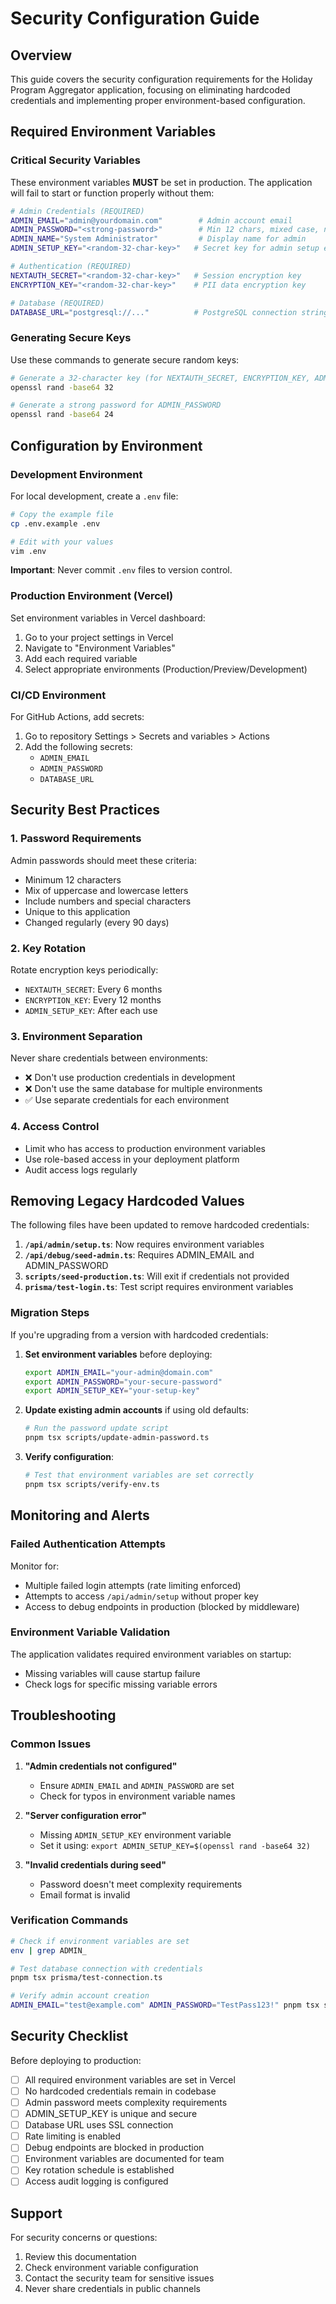 # Security Configuration Guide

## Overview

This guide covers the security configuration requirements for the Holiday Program Aggregator application, focusing on eliminating hardcoded credentials and implementing proper environment-based configuration.

## Required Environment Variables

### Critical Security Variables

These environment variables **MUST** be set in production. The application will fail to start or function properly without them:

```bash
# Admin Credentials (REQUIRED)
ADMIN_EMAIL="admin@yourdomain.com"        # Admin account email
ADMIN_PASSWORD="<strong-password>"        # Min 12 chars, mixed case, numbers, symbols
ADMIN_NAME="System Administrator"         # Display name for admin
ADMIN_SETUP_KEY="<random-32-char-key>"   # Secret key for admin setup endpoint

# Authentication (REQUIRED)
NEXTAUTH_SECRET="<random-32-char-key>"   # Session encryption key
ENCRYPTION_KEY="<random-32-char-key>"    # PII data encryption key

# Database (REQUIRED)
DATABASE_URL="postgresql://..."          # PostgreSQL connection string
```

### Generating Secure Keys

Use these commands to generate secure random keys:

```bash
# Generate a 32-character key (for NEXTAUTH_SECRET, ENCRYPTION_KEY, ADMIN_SETUP_KEY)
openssl rand -base64 32

# Generate a strong password for ADMIN_PASSWORD
openssl rand -base64 24
```

## Configuration by Environment

### Development Environment

For local development, create a `.env` file:

```bash
# Copy the example file
cp .env.example .env

# Edit with your values
vim .env
```

**Important**: Never commit `.env` files to version control.

### Production Environment (Vercel)

Set environment variables in Vercel dashboard:

1. Go to your project settings in Vercel
2. Navigate to "Environment Variables"
3. Add each required variable
4. Select appropriate environments (Production/Preview/Development)

### CI/CD Environment

For GitHub Actions, add secrets:

1. Go to repository Settings > Secrets and variables > Actions
2. Add the following secrets:
   - `ADMIN_EMAIL`
   - `ADMIN_PASSWORD`
   - `DATABASE_URL`

## Security Best Practices

### 1. Password Requirements

Admin passwords should meet these criteria:
- Minimum 12 characters
- Mix of uppercase and lowercase letters
- Include numbers and special characters
- Unique to this application
- Changed regularly (every 90 days)

### 2. Key Rotation

Rotate encryption keys periodically:
- `NEXTAUTH_SECRET`: Every 6 months
- `ENCRYPTION_KEY`: Every 12 months
- `ADMIN_SETUP_KEY`: After each use

### 3. Environment Separation

Never share credentials between environments:
- ❌ Don't use production credentials in development
- ❌ Don't use the same database for multiple environments
- ✅ Use separate credentials for each environment

### 4. Access Control

- Limit who has access to production environment variables
- Use role-based access in your deployment platform
- Audit access logs regularly

## Removing Legacy Hardcoded Values

The following files have been updated to remove hardcoded credentials:

1. **`/api/admin/setup.ts`**: Now requires environment variables
2. **`/api/debug/seed-admin.ts`**: Requires ADMIN_EMAIL and ADMIN_PASSWORD
3. **`scripts/seed-production.ts`**: Will exit if credentials not provided
4. **`prisma/test-login.ts`**: Test script requires environment variables

### Migration Steps

If you're upgrading from a version with hardcoded credentials:

1. **Set environment variables** before deploying:
   ```bash
   export ADMIN_EMAIL="your-admin@domain.com"
   export ADMIN_PASSWORD="your-secure-password"
   export ADMIN_SETUP_KEY="your-setup-key"
   ```

2. **Update existing admin accounts** if using old defaults:
   ```bash
   # Run the password update script
   pnpm tsx scripts/update-admin-password.ts
   ```

3. **Verify configuration**:
   ```bash
   # Test that environment variables are set correctly
   pnpm tsx scripts/verify-env.ts
   ```

## Monitoring and Alerts

### Failed Authentication Attempts

Monitor for:
- Multiple failed login attempts (rate limiting enforced)
- Attempts to access `/api/admin/setup` without proper key
- Access to debug endpoints in production (blocked by middleware)

### Environment Variable Validation

The application validates required environment variables on startup:
- Missing variables will cause startup failure
- Check logs for specific missing variable errors

## Troubleshooting

### Common Issues

1. **"Admin credentials not configured"**
   - Ensure `ADMIN_EMAIL` and `ADMIN_PASSWORD` are set
   - Check for typos in environment variable names

2. **"Server configuration error"**
   - Missing `ADMIN_SETUP_KEY` environment variable
   - Set it using: `export ADMIN_SETUP_KEY=$(openssl rand -base64 32)`

3. **"Invalid credentials during seed"**
   - Password doesn't meet complexity requirements
   - Email format is invalid

### Verification Commands

```bash
# Check if environment variables are set
env | grep ADMIN_

# Test database connection with credentials
pnpm tsx prisma/test-connection.ts

# Verify admin account creation
ADMIN_EMAIL="test@example.com" ADMIN_PASSWORD="TestPass123!" pnpm tsx scripts/seed-production.ts
```

## Security Checklist

Before deploying to production:

- [ ] All required environment variables are set in Vercel
- [ ] No hardcoded credentials remain in codebase
- [ ] Admin password meets complexity requirements
- [ ] ADMIN_SETUP_KEY is unique and secure
- [ ] Database URL uses SSL connection
- [ ] Rate limiting is enabled
- [ ] Debug endpoints are blocked in production
- [ ] Environment variables are documented for team
- [ ] Key rotation schedule is established
- [ ] Access audit logging is configured

## Support

For security concerns or questions:
1. Review this documentation
2. Check environment variable configuration
3. Contact the security team for sensitive issues
4. Never share credentials in public channels
